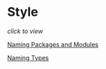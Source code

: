 # Style

_click to view_

[Naming Packages and Modules](https://github.com/JuliaPraxis/Style/blob/master/package.md)  


[Naming Types](https://github.com/JuliaPraxis/Style/blob/master/type.md)  

